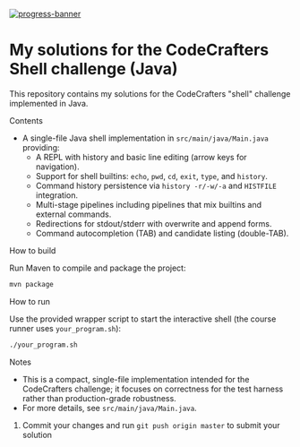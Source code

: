 [![progress-banner](https://backend.codecrafters.io/progress/shell/355d12fc-406f-4fac-ace6-71724fd1c17c)](https://app.codecrafters.io/users/codecrafters-bot?r=2qF)
# My solutions for the CodeCrafters Shell challenge (Java)

This repository contains my solutions for the CodeCrafters "shell" challenge implemented in Java.

Contents
- A single-file Java shell implementation in `src/main/java/Main.java` providing:
   - A REPL with history and basic line editing (arrow keys for navigation).
   - Support for shell builtins: `echo`, `pwd`, `cd`, `exit`, `type`, and `history`.
   - Command history persistence via `history -r/-w/-a` and `HISTFILE` integration.
   - Multi-stage pipelines including pipelines that mix builtins and external commands.
   - Redirections for stdout/stderr with overwrite and append forms.
   - Command autocompletion (TAB) and candidate listing (double-TAB).

How to build

Run Maven to compile and package the project:

```bash
mvn package
```

How to run

Use the provided wrapper script to start the interactive shell (the course runner uses `your_program.sh`):

```bash
./your_program.sh
```

Notes
- This is a compact, single-file implementation intended for the CodeCrafters challenge; it focuses on correctness for the test harness rather than production-grade robustness.
- For more details, see `src/main/java/Main.java`.
1. Commit your changes and run `git push origin master` to submit your solution
